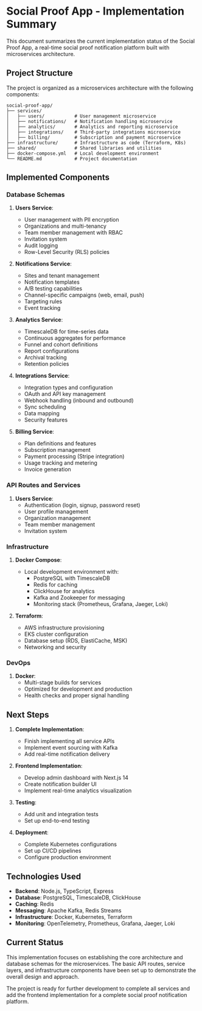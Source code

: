 # Social Proof App - Implementation Summary

This document summarizes the current implementation status of the Social Proof App, a real-time social proof notification platform built with microservices architecture.

## Project Structure

The project is organized as a microservices architecture with the following components:

```
social-proof-app/
├── services/
│   ├── users/           # User management microservice
│   ├── notifications/   # Notification handling microservice
│   ├── analytics/       # Analytics and reporting microservice  
│   ├── integrations/    # Third-party integrations microservice
│   ├── billing/         # Subscription and payment microservice
├── infrastructure/      # Infrastructure as code (Terraform, K8s)
├── shared/              # Shared libraries and utilities
├── docker-compose.yml   # Local development environment
└── README.md            # Project documentation
```

## Implemented Components

### Database Schemas

1. **Users Service**: 
   - User management with PII encryption
   - Organizations and multi-tenancy
   - Team member management with RBAC
   - Invitation system
   - Audit logging
   - Row-Level Security (RLS) policies

2. **Notifications Service**:
   - Sites and tenant management
   - Notification templates
   - A/B testing capabilities
   - Channel-specific campaigns (web, email, push)
   - Targeting rules
   - Event tracking

3. **Analytics Service**:
   - TimescaleDB for time-series data
   - Continuous aggregates for performance
   - Funnel and cohort definitions
   - Report configurations
   - Archival tracking
   - Retention policies

4. **Integrations Service**:
   - Integration types and configuration
   - OAuth and API key management
   - Webhook handling (inbound and outbound)
   - Sync scheduling
   - Data mapping
   - Security features

5. **Billing Service**:
   - Plan definitions and features
   - Subscription management
   - Payment processing (Stripe integration)
   - Usage tracking and metering
   - Invoice generation

### API Routes and Services

1. **Users Service**:
   - Authentication (login, signup, password reset)
   - User profile management
   - Organization management
   - Team member management
   - Invitation system

### Infrastructure

1. **Docker Compose**:
   - Local development environment with:
     - PostgreSQL with TimescaleDB
     - Redis for caching
     - ClickHouse for analytics
     - Kafka and Zookeeper for messaging
     - Monitoring stack (Prometheus, Grafana, Jaeger, Loki)

2. **Terraform**:
   - AWS infrastructure provisioning
   - EKS cluster configuration
   - Database setup (RDS, ElastiCache, MSK)
   - Networking and security

### DevOps

1. **Docker**:
   - Multi-stage builds for services
   - Optimized for development and production
   - Health checks and proper signal handling

## Next Steps

1. **Complete Implementation**:
   - Finish implementing all service APIs
   - Implement event sourcing with Kafka
   - Add real-time notification delivery

2. **Frontend Implementation**:
   - Develop admin dashboard with Next.js 14
   - Create notification builder UI
   - Implement real-time analytics visualization

3. **Testing**:
   - Add unit and integration tests
   - Set up end-to-end testing

4. **Deployment**:
   - Complete Kubernetes configurations
   - Set up CI/CD pipelines
   - Configure production environment

## Technologies Used

- **Backend**: Node.js, TypeScript, Express
- **Database**: PostgreSQL, TimescaleDB, ClickHouse
- **Caching**: Redis
- **Messaging**: Apache Kafka, Redis Streams
- **Infrastructure**: Docker, Kubernetes, Terraform
- **Monitoring**: OpenTelemetry, Prometheus, Grafana, Jaeger, Loki

## Current Status

This implementation focuses on establishing the core architecture and database schemas for the microservices. The basic API routes, service layers, and infrastructure components have been set up to demonstrate the overall design and approach. 

The project is ready for further development to complete all services and add the frontend implementation for a complete social proof notification platform. 